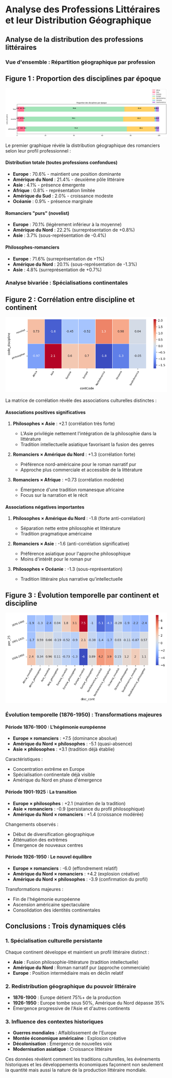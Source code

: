 # Analyse des Professions Littéraires et leur Distribution Géographique

## Analyse de la distribution des professions littéraires

### Vue d'ensemble : Répartition géographique par profession

## Figure 1 : Proportion des disciplines par époque
![Proportion des disciplines par époque](https://github.com/mariaponomarova/novelists/blob/main/Documentation/resultats/images/proportion_disciplines_epoque.png)

Le premier graphique révèle la distribution géographique des romanciers selon leur profil professionnel :

#### Distribution totale (toutes professions confondues)
- **Europe** : 70.6% - maintient une position dominante
- **Amérique du Nord** : 21.4% - deuxième pôle littéraire
- **Asie** : 4.1% - présence émergente
- **Afrique** : 0.8% - représentation limitée
- **Amérique du Sud** : 2.0% - croissance modeste
- **Océanie** : 0.9% - présence marginale

#### Romanciers "purs" (novelist)
- **Europe** : 70.1% (légèrement inférieur à la moyenne)
- **Amérique du Nord** : 22.2% (surreprésentation de +0.8%)
- **Asie** : 3.7% (sous-représentation de -0.4%)

#### Philosophes-romanciers
- **Europe** : 71.6% (surreprésentation de +1%)
- **Amérique du Nord** : 20.1% (sous-représentation de -1.3%)
- **Asie** : 4.8% (surreprésentation de +0.7%)

### Analyse bivariée : Spécialisations continentales

## Figure 2 : Corrélation entre discipline et continent
![Corrélation discipline continent](https://github.com/mariaponomarova/novelists/blob/main/Documentation/resultats/images/correlation_discipline_continent.png)

La matrice de corrélation révèle des associations culturelles distinctes :

#### Associations positives significatives
1. **Philosophes × Asie** : +2.1 (corrélation très forte)
   - L'Asie privilégie nettement l'intégration de la philosophie dans la littérature
   - Tradition intellectuelle asiatique favorisant la fusion des genres

2. **Romanciers × Amérique du Nord** : +1.3 (corrélation forte)
   - Préférence nord-américaine pour le roman narratif pur
   - Approche plus commerciale et accessible de la littérature

3. **Romanciers × Afrique** : +0.73 (corrélation modérée)
   - Émergence d'une tradition romanesque africaine
   - Focus sur la narration et le récit

#### Associations négatives importantes
1. **Philosophes × Amérique du Nord** : -1.8 (forte anti-corrélation)
   - Séparation nette entre philosophie et littérature
   - Tradition pragmatique américaine

2. **Romanciers × Asie** : -1.6 (anti-corrélation significative)
   - Préférence asiatique pour l'approche philosophique
   - Moins d'intérêt pour le roman pur

3. **Philosophes × Océanie** : -1.3 (sous-représentation)
   - Tradition littéraire plus narrative qu'intellectuelle

## Figure 3 : Évolution temporelle par continent et discipline
![Evolution temporelle continent discipline](https://github.com/mariaponomarova/novelists/blob/main/Documentation/resultats/images/evolution_temporelle_continent_discipline.png)

### Évolution temporelle (1876-1950) : Transformations majeures

#### Période 1876-1900 : L'hégémonie européenne
- **Europe × romanciers** : +7.5 (dominance absolue)
- **Amérique du Nord × philosophes** : -5.1 (quasi-absence)
- **Asie × philosophes** : +3.1 (tradition déjà établie)

Caractéristiques :
- Concentration extrême en Europe
- Spécialisation continentale déjà visible
- Amérique du Nord en phase d'émergence

#### Période 1901-1925 : La transition
- **Europe × philosophes** : +2.1 (maintien de la tradition)
- **Asie × romanciers** : -0.9 (persistance du profil philosophique)
- **Amérique du Nord × romanciers** : +1.4 (croissance modérée)

Changements observés :
- Début de diversification géographique
- Atténuation des extrêmes
- Émergence de nouveaux centres

#### Période 1926-1950 : Le nouvel équilibre
- **Europe × romanciers** : -6.0 (effondrement relatif)
- **Amérique du Nord × romanciers** : +4.2 (explosion créative)
- **Amérique du Nord × philosophes** : -3.9 (confirmation du profil)

Transformations majeures :
- Fin de l'hégémonie européenne
- Ascension américaine spectaculaire
- Consolidation des identités continentales

## Conclusions : Trois dynamiques clés

### 1. Spécialisation culturelle persistante
Chaque continent développe et maintient un profil littéraire distinct :
- **Asie** : Fusion philosophie-littérature (tradition intellectuelle)
- **Amérique du Nord** : Roman narratif pur (approche commerciale)
- **Europe** : Position intermédiaire mais en déclin relatif

### 2. Redistribution géographique du pouvoir littéraire
- **1876-1900** : Europe détient 75%+ de la production
- **1926-1950** : Europe tombe sous 50%, Amérique du Nord dépasse 35%
- Émergence progressive de l'Asie et d'autres continents

### 3. Influence des contextes historiques
- **Guerres mondiales** : Affaiblissement de l'Europe
- **Montée économique américaine** : Explosion créative
- **Décolonisation** : Émergence de nouvelles voix
- **Modernisation asiatique** : Croissance littéraire

Ces données révèlent comment les traditions culturelles, les événements historiques et les développements économiques façonnent non seulement la quantité mais aussi la nature de la production littéraire mondiale.
